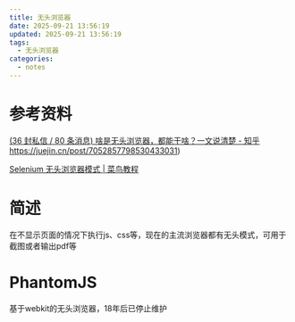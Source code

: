 ```yaml
---
title: 无头浏览器
date: 2025-09-21 13:56:19
updated: 2025-09-21 13:56:19
tags:
  - 无头浏览器
categories:
  - notes
---
```


# 参考资料

[(36 封私信 / 80 条消息) 啥是无头浏览器，都能干啥？一文说清楚 - 知乎](https://zhuanlan.zhihu.com/p/137843898)https://juejin.cn/post/7052857798530433031)

[Selenium 无头浏览器模式 | 菜鸟教程](https://www.runoob.com/selenium/selenium-headless.html)

# 简述

在不显示页面的情况下执行js、css等，现在的主流浏览器都有无头模式，可用于截图或者输出pdf等

# PhantomJS 

基于webkit的无头浏览器，18年后已停止维护

